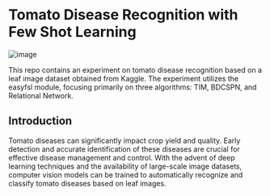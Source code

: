 # Tomato Disease Recognition with Few Shot Learning

![image](https://github.com/joshuasir/tomato-disease-FSL/assets/71873035/705e919e-37a8-4972-8e96-9d60b8ad995e)


This repo contains an experiment on tomato disease recognition based on a leaf image dataset obtained from Kaggle. The experiment utilizes the easyfsl module, focusing primarily on three algorithms: TIM, BDCSPN, and Relational Network.

## Introduction
Tomato diseases can significantly impact crop yield and quality. Early detection and accurate identification of these diseases are crucial for effective disease management and control. With the advent of deep learning techniques and the availability of large-scale image datasets, computer vision models can be trained to automatically recognize and classify tomato diseases based on leaf images.
